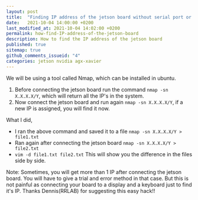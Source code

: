```yaml
---
layout: post
title:  "Finding IP address of the jetson board without serial port or additional display"
date:   2021-10-04 14:00:00 +0200
last_modified_at: 2021-10-04 14:02:00 +0200
permalink: how-find-IP-address-of-the-jetson-board
description: How to find the IP address of the jetson board
published: true
sitemap: true
github_comments_issueid: "4"
categories: jetson nvidia agx-xavier
---
```


We will be using a tool called Nmap, which can be installed in ubuntu.

1. Before connecting the jetson board run the command `nmap -sn X.X.X.X/Y`, which will return all the IP's in the system. 
2. Now connect the jetson board and run again `nmap -sn X.X.X.X/Y`, if a new IP is assigned, you will find it now. 

What I did, 
- I ran the above command and saved it to a file `nmap -sn X.X.X.X/Y > file1.txt`
- Ran again after connecting the jetson board `nmap -sn X.X.X.X/Y > file2.txt`
- `vim -d file1.txt file2.txt`
This will show you the difference in the files side by side.

Note: Sometimes, you will get more than 1 IP after connecting the jetson board. You will have to give a trial and error method in that case. But this is not painful
as connecting your board to a display and a keyboard just to find it's IP. Thanks Dennis(RRLAB) for suggesting this easy hack!!


